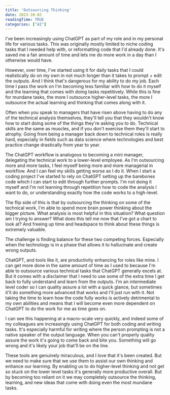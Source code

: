 ```yaml
---
title: 'Outsourcing Thinking'
date: 2023-10-02
readingTime: TRUE
categories: ["AI"]
---
```


I've been increasingly using ChatGPT as part of my role and in my personal life for various tasks. This was originally mostly limited to niche coding tasks that I needed help with, or reformatting code that I'd already done. It's saved me a fair amount of time and lets me do more work in a day than I otherwise would have. 

However, over time, I've started using it for daily tasks that I could realistically do on my own in not much longer than it takes to prompt + edit the outputs. And I think that's dangerous for my ability to do my job. Each time I pass the work on I'm becoming less familiar with how to do it myself and the learning that comes with doing tasks repetitively. While this is fine for mundane tasks, the more I outsource higher-level tasks, the more I outsource the actual learning and thinking that comes along with it. 

Often when you speak to managers that have risen above having to do any of the technical analysis themselves, they'll tell you that they wouldn't know how to start doing some of the things they're asking you to do. Technical skills are the same as muscles, and if you don't exercise them they'll start to atrophy. Going from being a manager back down to technical roles is really hard, especially in fields such as data science where technologies and best practice change drastically from year to year. 

The ChatGPT workflow is analogous to becoming a mini manager, delegating the technical work to a lower-level employee. As I'm outsourcing more and more tasks, I feel myself being more and more managerial in workflow. And I can feel my skills getting worse as I do it. When I start a coding project I've started to rely on ChatGPT setting up the barebones code which I can start to edit through further prompts. I'm not doing it myself and I'm not learning through repetition how to code the analysis I want to do, or understanding exactly how the code works to a high-level.

The flip side of this is that by outsourcing the thinking on some of the technical work, I'm able to spend more brain power thinking about the bigger picture. What analysis is most helpful in this situation? What question am I trying to answer? What does this tell me now that I've got a chart to look at? And freeing up time and headspace to think about these things is extremely valuable. 

The challenge is finding balance for these two competing forces. Especially when the technology is in a phase that allows it to hallucinate and create wrong outputs. 

ChatGPT, and tools like it, are productivity enhancing for roles like mine. I can get more done in the same amount of time as I used to because I'm able to outsource various technical tasks that ChatGPT generally excels at. But it comes with a disclaimer that I need to use some of the extra time I get back to fully understand and learn from the outputs. I'm an intermediate level coder so I can quality assure a lot with a quick glance, but sometimes it'll do something more advanced that works and I'll just run with it. Not taking the time to learn how the code fully works is actively detrimental to my own abilities and means that I will become even more dependent on ChatGPT to do the work for me as time goes on. 

I can see this happening at a macro-scale very quickly, and indeed some of my colleagues are increasingly using ChatGPT for both coding and writing tasks. It's especially harmful for writing where the person prompting is not a native speaker of the output language. When you can't properly quality assure the work it's going to come back and bite you. Something will go wrong and it's likely your job that'll be on the line. 

These tools are genuinely miraculous, and I love that it's been created. But we need to make sure that we use them to assist our own thinking and enhance our learning. By enabling us to do higher-level thinking and not get so stuck on the lower level tasks it's generally more productive overall. But by becoming too reliant on it we may completely outsource the thinking, learning, and new ideas that come with doing even the most mundane tasks. 

